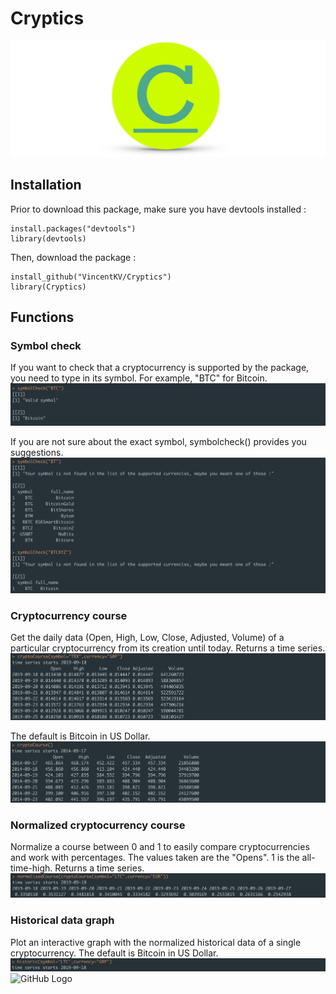 # Cryptics

![GitHub Logo](/images/banner.png)

## Installation
Prior to download this package, make sure you have devtools installed :
```
install.packages("devtools")
library(devtools)
```
Then, download the package :
```
install_github("VincentKV/Cryptics")
library(Cryptics)
```
## Functions

### Symbol check

If you want to check that a cryptocurrency is supported by the package, you need to type in its symbol. For example, "BTC" for Bitcoin. 
![GitHub Logo](/images/symbolcheck1new.png)

If you are not sure about the exact symbol, symbolcheck() provides you suggestions.
![GitHub Logo](/images/symbolcheck2new.png)

### Cryptocurrency course

Get the daily data (Open, High, Low, Close, Adjusted, Volume) of a particular cryptocurrency from its creation until today. Returns a time series.
![GitHub Logo](/images/cryptocourse1.png)

The default is Bitcoin in US Dollar.
![GitHub Logo](/images/cryptocourse2.png)

### Normalized cryptocurrency course

Normalize a course between 0 and 1 to easily compare cryptocurrencies and work with percentages. The values taken are the "Opens". 1 is the all-time-high. Returns a time series.
![GitHub Logo](/images/normalizedcourse.png)

### Historical data graph

Plot an interactive graph with the normalized historical data of a single cryptocurrency. The default is Bitcoin in US Dollar.
![GitHub Logo](/images/historiccommand.png)
![GitHub Logo](/images/historic.png)
